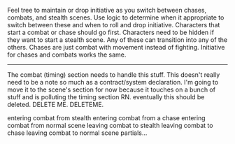 Feel tree to maintain or drop initiative as you switch between chases, combats, and stealth scenes. Use logic to determine when it appropriate to switch between these and when to roll and drop initiative. Characters that start a combat or chase should go first. Characters need to be hidden if they want to start a stealth scene. Any of these can transition into any of the others. Chases are just combat with movement instead of fighting. Initiative for chases and combats works the same.

---

The combat (timing) section needs to handle this stuff. This doesn't really need to be a note so much as a contract/system declaration. I'm going to move it to the scene's section for now because it touches on a bunch of stuff and is polluting the timing section RN. eventually this should be deleted. DELETE ME. DELETEME.

entering combat from stealth
entering combat from a chase
entering combat from normal scene
leaving combat to stealth
leaving combat to chase
leaving combat to normal scene
partials...

